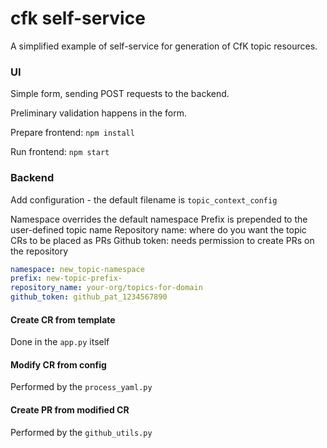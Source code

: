 # cfk self-service

A simplified example of self-service for generation of CfK topic resources. 

### UI

Simple form, sending POST requests to the backend.

Preliminary validation happens in the form. 

Prepare frontend: `npm install`

Run frontend: `npm start`


### Backend

Add configuration - the default filename is `topic_context_config`

Namespace overrides the default namespace
Prefix is prepended to the user-defined topic name
Repository name: where do you want the topic CRs to be placed as PRs
Github token: needs permission to create PRs on the repository

```yaml
namespace: new_topic-namespace
prefix: new-topic-prefix-
repository_name: your-org/topics-for-domain
github_token: github_pat_1234567890
```

#### Create CR from template

Done in the `app.py` itself

#### Modify CR from config

Performed by the `process_yaml.py`

#### Create PR from modified CR

Performed by the `github_utils.py`
